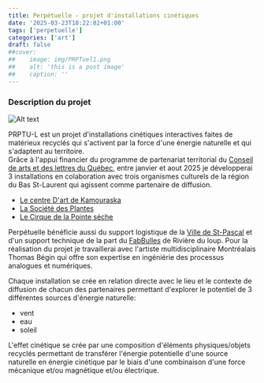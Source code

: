 ```yaml
---
title: Perpétuelle - projet d'installations cinétiques
date: '2025-03-23T18:22:02+01:00'
tags: ['perpetuelle']
categories: ['art']
draft: false
##cover:
##    image: img/PRPTuel1.png
##    alt: 'this is a post image'
##    caption: ''
---
```


### Description du projet

![Alt text](/img/cover1.jpg)

PRPTU-L est un projet d'installations cinétiques interactives faites de matérieux recyclés qui s'activent par la force d'une énergie naturelle et qui s'adaptent au territoire.  
Grâce à l'appui financier du programme de partenariat territorial du [Conseil de arts et des lettres du Québec](https://www.calq.gouv.qc.ca/aide-financiere/bourses-aux-artistes/programme-de-bourses-aux-artistes), entre janvier et aout 2025 je développerai 3 installations en colaboration avec trois organismes culturels de la région du Bas St-Laurent qui agissent comme partenaire de diffusion. 

- [Le centre D'art de Kamouraska](https://www.centredartkamouraska.ca/)  
- [La Société des Plantes](https://www.lasocietedesplantes.com/)  
- [Le Cirque de la Pointe sèche](https://cirquedelapointeseche.com/fr/spectacle/)  

Perpétuelle bénéficie aussi du support logistique de la [Ville de St-Pascal](https://www.villesaintpascal.com/) et d'un support technique de la part du [FabBulles](https://www.fablabs.io/labs/fabbulle) de Rivière du loup. Pour la réalisation du projet je travaillerai avec l'artiste multidisciplinaire Montréalais Thomas Bégin qui offre son expertise en ingéniérie des processus analogues et numériques.  

Chaque installation se crée en relation directe avec le lieu et le contexte de diffusion de chacun des partenaires permettant d'explorer le potentiel de 3 différentes sources d'énergie naturelle: 
- vent
- eau
- soleil   

L'effet cinétique se crée par une composition d'éléments physiques/objets recyclés permettant de transférer l'énergie potentielle d'une source naturelle en énergie cinétique par le biais d'une combinaison d'une force mécanique et/ou magnétique et/ou électrique.  

 



  
